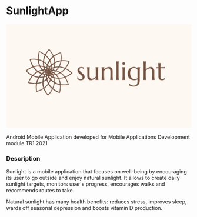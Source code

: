 # SunlightApp
![alt text](/app/src/main/res/drawable/logo_rect2.png?raw=true)

Android Mobile Application developed for Mobile Applications Development module TR1 2021

### Description
Sunlight is a mobile application that focuses on well-being by encouraging its user to go outside and enjoy natural sunlight. It allows to create daily sunlight targets, monitors user's progress, encourages walks and recommends routes to take.

Natural sunlight has many health benefits: reduces stress, improves sleep, wards off seasonal depression and boosts vitamin D production.

